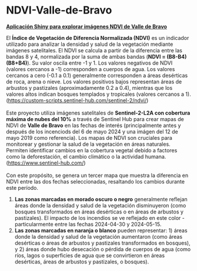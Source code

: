 # NDVI-Valle-de-Bravo
<a href="https://nicolasgls.shinyapps.io/Explorador_NDVI_VDB/"><b>Aplicación Shiny para explorar imágenes NDVI de Valle de Bravo</b></a>

<p>
El <b>Índice de Vegetación de Diferencia Normalizada (NDVI)</b> es un indicador utilizado para analizar la densidad y salud de la vegetación mediante imágenes satelitales. El NDVI se calcula a partir de la diferencia entre las bandas 8 y 4, normalizada por la suma de ambas bandas (<b>NDVI = (B8-B4)(B8+B4)</b>). Su valor oscila entre -1 y 1. Los valores negativos de NDVI (valores cercanos a -1) corresponden a cuerpos de agua. Los valores cercanos a cero (-0.1 a 0.1) generalmente corresponden a áreas desérticas de roca, arena o nieve. Los valores positivos bajos representan áreas de arbustos y pastizales (aproximadamente 0.2 a 0.4), mientras que los valores altos indican bosques templados y tropicales (valores cercanos a 1). (<a href="https://custom-scripts.sentinel-hub.com/sentinel-2/ndvi/">https://custom-scripts.sentinel-hub.com/sentinel-2/ndvi/</a>)
<br>
<br>
Este proyecto utiliza imágenes satelitales de <b>Sentinel-2-L2A con cobertura máxima de nubes del 10%</b> a través de Sentinel Hub para crear mapas de NDVI de <b>Valle de Bravo</b> en las fechas de interés (principalmente antes y después de los incenciods del 6 de mayo 2024 y una imágen del 12 de mayo 2019 como referencia). Los mapas de NDVI son cruciales para monitorear y gestionar la salud de la vegetación en áreas naturales. Permiten identificar cambios en la cobertura vegetal debido a factores como la deforestación, el cambio climático o la actividad humana. (<a href="https://www.sentinel-hub.com/">https://www.sentinel-hub.com/</a>)
<br>
<br>
Con este propósito, se genera un tercer mapa que muestra la diferencia en NDVI entre las dos fechas seleccionadas, resaltando los cambios durante este período.
</p>
<ol>
      <li><b>Las zonas marcadas en morado oscuro o negro</b> generalmente reflejan áreas donde la densidad y salud de la vegetación disminuyeron (como bosques transformados en áreas desérticas o en áreas de arbustos y pastizales). El impacto de los incendios se ve reflejado en este color - particularmente entre las fechas 2024-04-30 y 2024-05-15. 
      <li><b>Las zonas marcadas en naranja o blanco</b> pueden representar: 1) áreas donde la densidad y salud de la vegetación aumentaron (como áreas desérticas o áreas de arbustos y pastizales transformados en bosques), y 2) áreas donde hubo desecación o pérdida de cuerpos de agua (como ríos, lagos o superficies de agua que se convirtieron en áreas desérticas, áreas de arbustos y pastizales, o bosques).
</ol>
